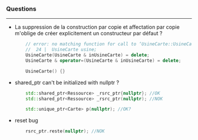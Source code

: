 ### Questions
-----------------------


- La suppression de la construction par copie et affectation par copie m'oblige de créer explicitement un constructeur par défaut ?
    ```cpp
        // error: no matching function for call to ‘UsineCarte::UsineCarte()’
        //  24 |  UsineCarte usine;
        UsineCarte(UsineCarte & inUsineCarte) = delete;
        UsineCarte & operator=(UsineCarte & inUsineCarte) = delete;
    ```

    ```cpp
        UsineCarte() {}
    ```
- shared_ptr can't be initialized with nullptr ?
    ```cpp
        std::shared_ptr<Ressource> _rsrc_ptr{nullptr}; //OK
        std::shared_ptr<Ressource> _rsrc_ptr(nullptr); //NOK

        std::unique_ptr<Carte> p(nullptr); //OK?
    ```
- reset bug
    ```cpp
        rsrc_ptr.reste(nullptr); //NOK
    ```
    